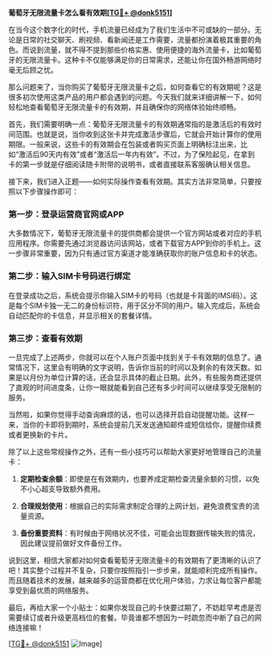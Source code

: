 **葡萄牙无限流量卡怎么看有效期[[TG💪+ @donk5151](https://t.me/s/donk5151)]**

在当今这个数字化的时代，手机流量已经成为了我们生活中不可或缺的一部分。无论是日常的社交聊天、刷视频、看新闻还是工作需要，流量都扮演着极其重要的角色。而说到流量，就不得不提到那些价格实惠、使用便捷的海外流量卡，比如葡萄牙的无限流量卡。这种卡不仅能够满足你的日常需求，还能让你在国外畅游网络时毫无后顾之忧。

那么问题来了，当你购买了葡萄牙无限流量卡之后，如何查看它的有效期呢？这是很多初次使用这类产品的用户都会遇到的问题。今天我们就来详细讲解一下，如何轻松地查看葡萄牙无限流量卡的有效期，并且确保你的网络体验始终顺畅。

首先，我们需要明确一点：葡萄牙无限流量卡的有效期通常指的是激活后的有效时间范围。也就是说，当你收到这张卡并完成激活步骤后，它就会开始计算你的使用期限。一般来说，这些卡的有效期会在包装或者购买页面上明确标注出来，比如“激活后90天内有效”或者“激活后一年内有效”。不过，为了保险起见，在拿到卡的第一步就是仔细阅读随卡附带的说明书，或者直接联系客服确认相关信息。

接下来，我们进入正题——如何实际操作查看有效期。其实方法非常简单，只要按照以下步骤操作即可：

### **第一步：登录运营商官网或APP**
大多数情况下，葡萄牙无限流量卡的提供商都会提供一个官方网站或者对应的手机应用程序。你需要先通过浏览器访问该网站，或者下载官方APP到你的手机上。这一步骤非常重要，因为只有通过官方渠道才能准确获取你的账户信息和卡的状态。

### **第二步：输入SIM卡号码进行绑定**
在登录成功之后，系统会提示你输入SIM卡的号码（也就是卡背面的IMSI码）。这是每个SIM卡独一无二的身份标识符，用于区分不同的用户。输入完成后，系统会自动匹配你的卡信息，并显示相关的套餐详情。

### **第三步：查看有效期**
一旦完成了上述两步，你就可以在个人账户页面中找到关于卡有效期的信息了。通常情况下，这里会有明确的文字说明，告诉你当前的时间以及剩余的有效天数。如果是以月份为单位计算的话，还会显示具体的截止日期。此外，有些服务商还提供了直观的时间进度条，让你一眼就能看到自己还有多少时间可以继续享受无限制的服务。

当然啦，如果你觉得手动查询麻烦的话，也可以选择开启自动提醒功能。这样一来，当你的卡即将到期时，系统会提前几天发送通知邮件或短信给你，提醒你续费或者更换新的卡片。

除了以上这些常规操作之外，还有一些小技巧可以帮助大家更好地管理自己的流量卡：

1. **定期检查余额**：即使是在有效期内，也要养成定期检查流量余额的习惯，以免不小心超支导致额外费用。
   
2. **合理规划使用**：根据自己的实际需求制定合理的上网计划，避免浪费宝贵的流量资源。

3. **备份重要资料**：有时候由于网络状况不佳，可能会出现数据传输失败的情况，因此建议提前做好文件备份工作。

说到这里，相信大家都对如何查看葡萄牙无限流量卡的有效期有了更清晰的认识了吧！其实整个过程并不复杂，只要你按照指引一步步来，就能顺利完成所有操作。而且随着技术的发展，越来越多的运营商都在优化用户体验，力求让每位客户都能享受到最优质的网络服务。

最后，再给大家一个小贴士：如果你发现自己的卡快要过期了，不妨趁早考虑是否需要续订或者升级更高档位的套餐。毕竟谁都不想因为一时疏忽而中断了自己的网络连接嘛！

[[TG💪+ @donk5151](https://t.me/s/donk5151) ![Image](https://i.postimg.cc/rwNCRYN7/Snipaste-2025-04-30-17-27-05.png)]